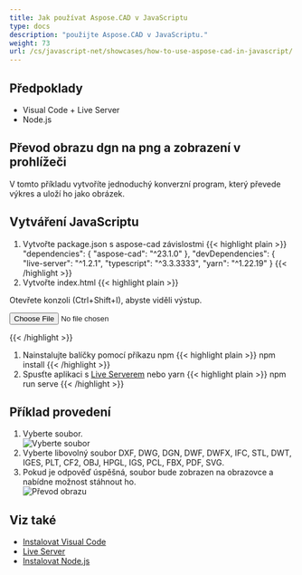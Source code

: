 ```yaml
---
title: Jak používat Aspose.CAD v JavaScriptu
type: docs
description: "použijte Aspose.CAD v JavaScriptu."
weight: 73
url: /cs/javascript-net/showcases/how-to-use-aspose-cad-in-javascript/
---
```


## Předpoklady
- Visual Code + Live Server
- Node.js

## Převod obrazu dgn na png a zobrazení v prohlížeči

V tomto příkladu vytvoříte jednoduchý konverzní program, který převede výkres a uloží ho jako obrázek.

## Vytváření JavaScriptu

1. Vytvořte package.json s aspose-cad závislostmi
{{< highlight plain >}}
"dependencies": {
    "aspose-cad": "^23.1.0"
  },
 "devDependencies": {
    "live-server": "^1.2.1",
    "typescript": "^3.3.3333",
    "yarn": "^1.22.19"
  }
{{< /highlight >}}
1. Vytvořte index.html
{{< highlight plain >}}
<!DOCTYPE html>
Otevřete konzoli (Ctrl+Shift+I), abyste viděli výstup.

<script src="./node_modules/aspose-cad/dotnet.js"></script>
<script type="module" src="./node_modules/aspose-cad/es2015/index-js.js"></script>

<body>
	<input id="file" type="file">
	<img id="image" />
</body>

<script>
window.onload = async function () {
	document.querySelector('input').addEventListener('change', function() {
      var reader = new FileReader();
      reader.onload = function() {
      
          var arrayBuffer = this.result;
          var array = new Uint8Array(arrayBuffer);
          
		  //GET_FILE_FORMAT
		  fileFormat = Aspose.CAD.Image.getFileFormat(array);
          console.log(fileFormat);
		  
		  // LOAD
		  file = Aspose.CAD.Image.load(array);
          console.log(file);
		  
		  // SAVE
		  exportedFilePromise = Aspose.CAD.Image.save(array, new Aspose.CAD.PngOptions());
		  exportedFilePromise.then(exportedFile => {
			console.log(exportedFile);
			
			var urlCreator = window.URL || window.webkitURL;
			var blob = new Blob([exportedFile], { type: 'application/octet-stream' });
            var imageUrl = urlCreator.createObjectURL(blob);
            document.querySelector("#image").src = imageUrl;
		  });
      }
	  
      reader.readAsArrayBuffer(this.files[0]);
    }, 
	false);
};
</script>
{{< /highlight >}}

1. Nainstalujte balíčky pomocí příkazu npm
{{< highlight plain >}}
npm install
{{< /highlight >}}
1. Spusťte aplikaci s [Live Serverem](https://marketplace.visualstudio.com/items?itemName=ritwickdey.LiveServer/) nebo yarn
{{< highlight plain >}}
npm run serve
{{< /highlight >}}

## Příklad provedení

1. Vyberte soubor.<br>
![Vyberte soubor](/_assets/javascript-net/javascript-net/choose-file.png)<br>
1. Vyberte libovolný soubor DXF, DWG, DGN, DWF, DWFX, IFC, STL, DWT, IGES, PLT, CF2, OBJ, HPGL, IGS, PCL, FBX, PDF, SVG.
1. Pokud je odpověď úspěšná, soubor bude zobrazen na obrazovce a nabídne možnost stáhnout ho.<br>
![Převod obrazu](/_assets/javascript-net/javascript-net/convert-image.png)<br>
## Viz také

- [Instalovat Visual Code](https://code.visualstudio.com/)
- [Live Server](https://marketplace.visualstudio.com/items?itemName=ritwickdey.LiveServer/)
- [Instalovat Node.js](https://nodejs.org/en/)
